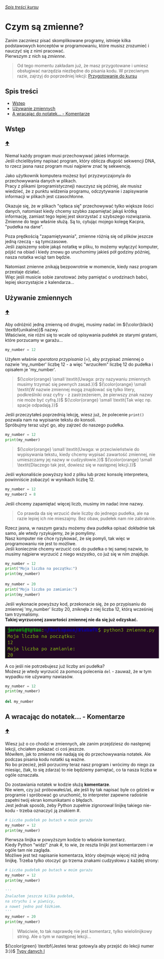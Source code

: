 *[Spis treści kursu](<../README.md#spis-treści>)*

# Czym są zmienne?

Zanim zaczniesz pisać skomplikowane programy, istnieje kilka podstawowych konceptów w programowaniu, które musisz zrozumieć i nauczyć się z nimi pracować.
<br/>Pierwszym z nich są *zmienne*.

> Od tego momentu zakładam już, że masz przygotowane i umiesz obsługiwać narzędzia niezbędne do pisania kodu. W przeciwnym razie, zajrzyj do poprzedniej lekcji: [Przygotowanie do kursu](<Przygotowanie do kursu.md>)

## Spis treści
- [Wstęp](#wstęp)
- [Używanie zmiennych](#używanie-zmiennych)
- [A wracając do notatek... - Komentarze](#a-wracając-do-notatek---komentarze)

## Wstęp
### [🠉](#spis-treści)
Niemal każdy program musi przechowywać jakieś informacje.
<br/>Jeśli chcielibyśmy napisać program, który oblicza długość sekwencji DNA, to rzecz jasna nasz program musi najpierw znać tę sekwencję.

Jako użytkownik komputera możesz być przyzwyczajony/a do przechowywania danych w plikach.
<br/>Pracy z plikami (programistycznej) nauczysz się później, ale musisz wiedzieć, że z punktu widzenia programu, odczytywanie i zapisywanie informacji w plikach jest czasochłonne.

Okazuje się, że w plikach "opłaca się" przechowywać tylko większe ilości danych, natomiast kiedy chcemy szybko zapamiętać jakąś krótką informację, zamiast tego lepiej jest skorzystać z szybszego rozwiązania.
<br/>Zmienne do tego właśnie służą. Są to, cytując mojego kolegę Kacpra, "pudełka na dane".

Poza prędkością "zapamiętywania", zmienne różnią się od plików jeszcze jedną rzeczą - są tymczasowe.
<br/>Jeśli zapiszemy sobie jakąś notatkę w pliku, to możemy wyłączyć komputer, pójść na obiad i kiedy znowu go uruchomimy jakieś pół godziny później, nasza notatka wciąż tam będzie.

Natomiast zmienne znikają bezpowrotnie w momencie, kiedy nasz program przestaje działać.
<br/>Więc jeśli musicie sobie zanotować żeby pamiętać o urodzinach babci, lepiej skorzystajcie z kalendarza...

## Używanie zmiennych
### [🠉](#spis-treści)
Aby odróżnić jedną zmienną od drugiej, musimy nadać im ${\color{black} \textbf{unikalne}}$ nazwy.
<br/>Właściwie, nie różni się to wcale od opisywania pudełek ze starymi gratami, które porzucamy w garażu...

```py
my_number = 12
```

Użyłem właśnie *operatora przypisania* (=), aby przypisać zmiennej o nazwie 'my_number' liczbę 12 - a więc "wrzuciłem" liczbę 12 do pudełka i opisałem je 'my_number'.

> ${\color{orange} \small \textit{Uwaga: przy nazywaniu zmiennych musimy trzymać się pewnych zasad.}}$
> ${\color{orange} \small \textit{W nazwie zmiennej mogą znajdować się tylko litery, podkreślniki oraz cyfry - z zastrzeżeniem, że pierwszy znak nazwy nie może być cyfrą.}}$
> ${\color{orange} \small \textit{Tak więc np. spacje odpadają.}}$

Jeśli przeczytałeś poprzednią lekcję, wiesz już, że polecenie `print()` pozwala nam na wypisanie tekstu do konsoli.
<br/>Spróbujmy teraz użyć go, aby zajrzeć do naszego pudełka.

```py
my_number = 12
print(my_number)
```
> ${\color{orange} \small \textit{Uwaga: w przeciwieństwie do wypisywania tekstu, kiedy chcemy wypisać zawartość zmiennej, nie umieszczamy jej nazwy w cudzysłowie.}}$
> ${\color{orange} \small \textit{Dlaczego tak jest, dowiesz się w następnej lekcji.}}$

Jeśli wykonaliście powyższy kod z pliku lub przez konsolę interpretera, powinniście zobaczyć w wynikach liczbę 12.

```py
my_number = 12
my_number2 = 8
```

Jeśli chcemy zapamiętać więcej liczb, musimy im nadać inne nazwy.
> Co prawda da się wrzucić dwie liczby do jednego pudełka, ale na razie lepiej ich nie mieszajmy. Bez obaw, pudełek nam nie zabraknie.

Rzecz jasna, w naszym garażu możemy dwa pudełka opisać dokładnie tak samo, ale wtedy ryzykujemy, że je pomylimy.
<br/>Nasz komputer nie chce ryzykować, że się pomyli, tak więc w programowaniu nie jest to możliwe.
<br/>Jeśli koniecznie chcemy wrzucić coś do pudełka o tej samej nazwie, to musimy najpierw wyrzucić z niego wszystko, co już się w nim znajduje.

```py
my_number = 12
print("Moja liczba na początku:")
print(my_number)

my_number = 20
print("Moja liczba po zamianie:")
print(my_number)
```

Jeśli wykonacie powyższy kod, przekonacie się, że po przypisaniu do zmiennej 'my_number' liczby 20, zniknęła z niej liczba 12, którą wcześniej tam trzymaliśmy.
<br/>**Takiej wyrzuconej zawartości zmiennej nie da się już odzyskać.**

*![Tu powinien być obraz, ale coś poszło nie tak...](./Assets/Zmienne/Zmienne.png)*

A co jeśli nie potrzebujesz już liczby ani pudełka?
<br/>Możesz je wtedy wyrzucić za pomocą polecenia `del` - zauważ, że w tym wypadku nie używamy nawiasów.

```py
my_number = 12
print(my_number)

del my_number
```

## A wracając do notatek... - Komentarze
### [🠉](#spis-treści)
Wiesz już o co chodzi w zmiennych, ale zanim przejdziesz do następnej lekcji, chciałem pokazać ci coś jeszcze.
<br/>Mówiłem, jak to zmienne nie nadają się do przechowywania notatek. Ale podczas pisania kodu notatki są ważne.
<br/>No bo przecież, jeśli porzucimy teraz nasz program i wrócimy do niego za miesiąc, (tak, to się zdarza) to nie będziemy pamiętać, co ta nasza liczba w ogóle oznaczała.

Do zostawiania notatek w kodzie służą **komentarze**.
<br/>Nie wiem, czy już próbowałeś/aś, ale jeśli by tak napisać byle co gdzieś w programie i spróbować go uruchomić, to interpreter zapewne radośnie zapełni twój ekran komunikatami o błędach.
<br/>Jest jednak sposób, żeby Python zupełnie zignorował linijkę takiego nie-kodu - trzeba oznaczyć ją znakiem #.

```py
# Liczba pudełek po butach w moim garażu
my_number = 12
print(my_number)
```

Pierwsza linijka w powyższym kodzie to właśnie komentarz.
<br/>Kiedy Python "widzi" znak #, to wie, że reszta linijki jest komentarzem i w ogóle tam nie zagląda.
<br/>Możliwe jest też napisanie komentarza, który obejmuje więcej niż jedną linijkę. Trzeba tylko otoczyć go trzema znakami cudzysłowu z każdej strony:

```py
# Liczba pudełek po butach w moim garażu
my_number = 12
print(my_number)

'''
Znalazłem jeszcze kilka pudełek,
na strychu i w piwnicy,
a nawet jedno pod łóżkiem.
'''
my_number = 20
print(my_number)
```

> Właściwie, to tak naprawdę nie jest komentarz, tylko wielolinijkowy string. Ale o tym w następnej lekcji...

${\color{green} \textbf{Jesteś teraz gotowy/a aby przejść do lekcji numer 3:}}$ [Typy danych I](<./Typy danych I.md>)
